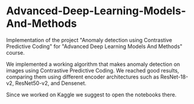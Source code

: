 # Advanced-Deep-Learning-Models-And-Methods
Implementation of the project "Anomaly detection using Contrastive Predictive Coding" for "Advanced Deep Learning Models And Methods" course.

We implemented a working algorithm that makes anomaly detection on images using Contrastive Predictive Coding.
We reached good results, comparing them using different encoder architectures such as ResNet-18-v2, ResNet50-v2, and Densenet.

Since we worked on Kaggle we suggest to open the notebooks there.
